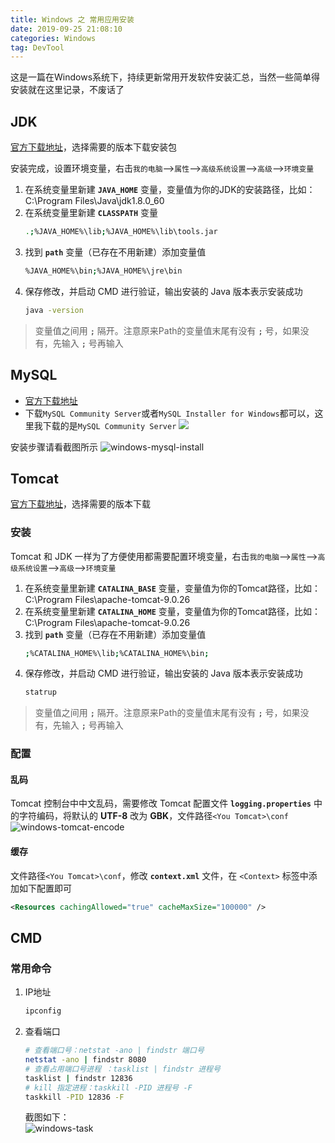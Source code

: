 ```yaml
---
title: Windows 之 常用应用安装
date: 2019-09-25 21:08:10
categories: Windows
tag: DevTool
---
```


这是一篇在Windows系统下，持续更新常用开发软件安装汇总，当然一些简单得安装就在这里记录，不废话了

## JDK

[官方下载地址](https://www.oracle.com/technetwork/java/javase/downloads/index.html)，选择需要的版本下载安装包

安装完成，设置环境变量，右击`我的电脑`-->`属性`-->`高级系统设置`-->`高级`-->`环境变量`

<!-- more -->

1. 在系统变量里新建 **`JAVA_HOME`** 变量，变量值为你的JDK的安装路径，比如：C:\Program Files\Java\jdk1.8.0_60
2. 在系统变量里新建 **`CLASSPATH`** 变量
    ```bash
    .;%JAVA_HOME%\lib;%JAVA_HOME%\lib\tools.jar
    ```
3. 找到 **`path`** 变量（已存在不用新建）添加变量值
    ```bash
    %JAVA_HOME%\bin;%JAVA_HOME%\jre\bin
    ```
4. 保存修改，并启动 CMD 进行验证，输出安装的 Java 版本表示安装成功
    ```bash
    java -version
    ```
>变量值之间用 **`;`** 隔开。注意原来Path的变量值末尾有没有 **`;`** 号，如果没有，先输入 **`;`** 号再输入

## MySQL

* [官方下载地址](https://dev.mysql.com/downloads/)
* 下载`MySQL Community Server`或者`MySQL Installer for Windows`都可以，这里我下载的是`MySQL Community Server`
    ![](https://res.cloudinary.com/incoder/image/upload/v1569640711/blog/windows-mysql-download.png)

安装步骤请看截图所示
![windows-mysql-install](https://res.cloudinary.com/incoder/image/upload/v1569640478/blog/windows-mysql-install.png)

## Tomcat

[官方下载地址](http://tomcat.apache.org/)，选择需要的版本下载

### 安装

Tomcat 和 JDK 一样为了方便使用都需要配置环境变量，右击`我的电脑`-->`属性`-->`高级系统设置`-->`高级`-->`环境变量`
1. 在系统变量里新建 **`CATALINA_BASE`** 变量，变量值为你的Tomcat路径，比如：C:\Program Files\apache-tomcat-9.0.26
2. 在系统变量里新建 **`CATALINA_HOME`** 变量，变量值为你的Tomcat路径，比如：C:\Program Files\apache-tomcat-9.0.26
3. 找到 **`path`** 变量（已存在不用新建）添加变量值
    ```bash
    ;%CATALINA_HOME%\lib;%CATALINA_HOME%\bin;
    ```
4. 保存修改，并启动 CMD 进行验证，输出安装的 Java 版本表示安装成功
    ```bash
    statrup
    ```
>变量值之间用 **`;`** 隔开。注意原来Path的变量值末尾有没有 **`;`** 号，如果没有，先输入 **`;`** 号再输入

### 配置

#### 乱码

Tomcat 控制台中中文乱码，需要修改 Tomcat 配置文件 **`logging.properties`** 中的字符编码，将默认的 **UTF-8** 改为 **GBK**，文件路径`<You Tomcat>\conf`
![windows-tomcat-encode](https://res.cloudinary.com/incoder/image/upload/v1569644342/blog/windows-tomcat-encode.png)

#### 缓存

文件路径`<You Tomcat>\conf`，修改 **`context.xml`** 文件，在 `<Context>` 标签中添加如下配置即可
```xml
<Resources cachingAllowed="true" cacheMaxSize="100000" />
```

## CMD

### 常用命令

1. IP地址
   ```bash
   ipconfig
   ```
2. 查看端口
    ```bash
    # 查看端口号：netstat -ano | findstr 端口号
    netstat -ano | findstr 8080
    # 查看占用端口号进程 ：tasklist | findstr 进程号
    tasklist | findstr 12836
    # kill 指定进程：taskkill -PID 进程号 -F 
    taskkill -PID 12836 -F
    ```
    截图如下：  
    ![windows-task](https://res.cloudinary.com/incoder/image/upload/v1569655372/blog/windows-task.png)
